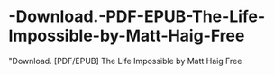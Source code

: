 # -Download.-PDF-EPUB-The-Life-Impossible-by-Matt-Haig-Free
"Download. [PDF/EPUB] The Life Impossible by Matt Haig Free

